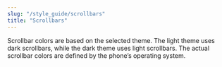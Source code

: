 ```yaml
---
slug: "/style_guide/scrollbars"
title: "Scrollbars"
---
```


Scrollbar colors are based on the selected theme. The light theme uses dark scrollbars, while the dark theme uses light scrollbars. The actual scrollbar colors are defined by the phone’s operating system.
